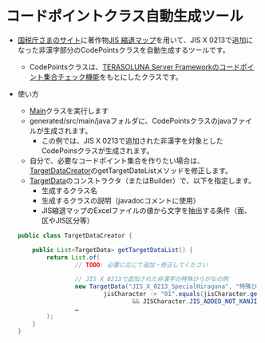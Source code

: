 # コードポイントクラス自動生成ツール

- [国税庁さまのサイト](https://www.houjin-bangou.nta.go.jp/download/index.html)に著作物[JIS 縮退マップ](https://www.houjin-bangou.nta.go.jp/pc/download/images/jissyukutaimap1_0_0.xlsx)を用いて、JIS X 0213で追加になった非漢字部分のCodePointsクラスを自動生成するツールです。
    - CodePointsクラスは、[TERASOLUNA Server Frameworkのコードポイント集合チェック機能](https://terasolunaorg.github.io/guideline/current/ja/ArchitectureInDetail/GeneralFuncDetail/StringProcessing.html#stringprocessinghowtousecodepoints)をもとにしたクラスです。

- 使い方
    - [Main](src/main/java/codepointtool/Main.java)クラスを実行します
    - generated/src/main/javaフォルダに、CodePointsクラスのjavaファイルが生成されます。
        - この例では、JIS X 0213で追加された非漢字を対象としたCodePoinsクラスが生成されます。
    - 自分で、必要なコードポイント集合を作りたい場合は、[TargetDataCreator](src/main/java/codepointtool/TargetDataCreator.java)のgetTargetDateListメソッドを修正します。
    - [TargetData](src/main/java/codepointtool/TargetData.java)のコンストラクタ（またはBuilder）で、以下を指定します。
        - 生成するクラス名
        - 生成するクラスの説明（javadocコメントに使用）
        - JIS縮退マップのExcelファイルの値から文字を抽出する条件（面、区やJIS区分等）

    ```java
    public class TargetDataCreator {

        public List<TargetData> getTargetDataList() {
            return List.of(
                    // TODO: 必要に応じて追加・修正してください

                    // JIS X 0213で追加された非漢字の特殊ひらがなの例
                    new TargetData("JIS_X_0213_SpecialHiragana", "特殊ひらがな（1面4区）の文字集合を表すクラス",
                            jisCharacter -> "01".equals(jisCharacter.getMen()) && "04".equals(jisCharacter.getKu())
                                    && JISCharacter.JIS_ADDED_NOT_KANJI.equals(jisCharacter.getKubun())),
                    …
            );
        }
    }
    ```